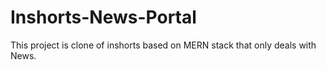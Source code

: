 # Inshorts-News-Portal
This project is clone of inshorts based on MERN stack that only deals with News.
